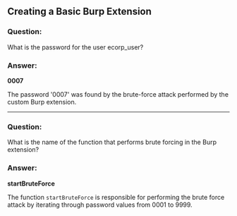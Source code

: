 
## Creating a Basic Burp Extension

### Question:
What is the password for the user ecorp_user?

### Answer:
**0007**

The password '0007' was found by the brute-force attack performed by the custom Burp extension.

---

### Question:
What is the name of the function that performs brute forcing in the Burp extension?

### Answer:
**startBruteForce**

The function `startBruteForce` is responsible for performing the brute force attack by iterating through password values from 0001 to 9999.
